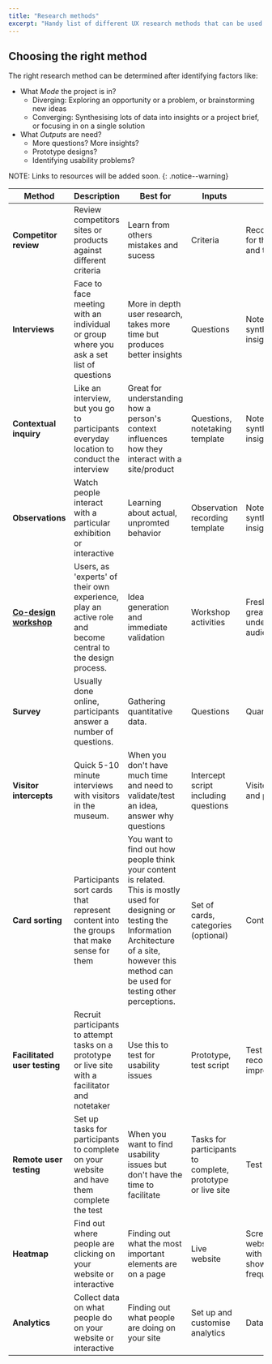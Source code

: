 ```yaml
---
title: "Research methods"
excerpt: "Handy list of different UX research methods that can be used for diverging or converging tasks."
---
```


## Choosing the right method

The right research method can be determined after identifying factors like:

- What *Mode* the project is in?
  - Diverging: Exploring an opportunity or a problem, or brainstorming new ideas
  - Converging: Synthesising lots of data into insights or a project brief, or focusing in on a single solution 
- What *Outputs* are need?
  - More questions? More insights?
  - Prototype designs?
  - Identifying usability problems?  

NOTE: Links to resources will be added soon.
{: .notice--warning}

| Method                       | Description                                                                                                | Best for                                                                                                                                                                                                           | Inputs                                                     | Outputs                                                           | Mode       |
|------------------------------|------------------------------------------------------------------------------------------------------------|--------------------------------------------------------------------------------------------------------------------------------------------------------------------------------------------------------------------|------------------------------------------------------------|-------------------------------------------------------------------|------------|
| **Competitor review**        | Review competitors sites or products against different criteria                                            | Learn from others mistakes and sucess                                                                                                                                                                              | Criteria                                                   | Recommendations for things to avoid and things to do              | Diverging  |
| **Interviews**               | Face to face meeting with an individual or group where you ask a set list of questions                     | More in depth user research, takes more time but produces better insights                                                                                                                                          | Questions                                                  | Notes and synthesised insights                                    | Diverging  |
| **Contextual inquiry**       | Like an interview, but you go to participants everyday location to conduct the interview                   | Great for understanding how a person's context influences how they interact with a site/product                                                                                                                    | Questions, notetaking template                             | Notes and synthesised insights                                    | Diverging  |
| **Observations**             | Watch people interact with a particular exhibition or interactive                                          | Learning about actual, unpromted behavior                                                                                                                                                                          | Observation recording template                             | Notes and synthesised insights                                    | Diverging  |
| **[Co-design workshop](http://www.designkit.org/methods/33)**       | Users, as 'experts' of their own experience, play an active role and become central to the design process. | Idea generation and immediate validation                                                                                                                                                                           | Workshop activities                                        | Fresh ideas, greater understanding of audience                    | Diverging  |
| **Survey**                   | Usually done online, participants answer a number of questions.                                            | Gathering quantitative data.                                                                                                                                                                                       | Questions                                                  | Quantitative data                                                 | Both       |
| **Visitor intercepts**       | Quick 5-10 minute interviews with visitors in the museum.                                                  | When you don't have much time and need to validate/test an idea, answer why questions                                                                                                                              | Intercept script including questions                       | Visitors attitudes and perceptions                                | Converging |
| **Card sorting**             | Participants sort cards that represent content into the groups that make sense for them                    | You want to find out how people think your content is related. This is mostly used for designing or testing the Information Architecture of a site, however this method can be used for testing other perceptions. | Set of cards, categories (optional)                        | Content groupings                                                 | Converging |
| **Facilitated user testing** | Recruit participants to attempt tasks on a prototype or live site with a facilitator and notetaker         | Use this to test for usability issues                                                                                                                                                                              | Prototype, test script                                     | Test findings and recommended improvements                        | Converging |
| **Remote user testing**      | Set up tasks for participants to complete on your website and have them complete the test                  | When you want to find usability issues but don't have the time to facilitate                                                                                                                                       | Tasks for participants to complete, prototype or live site | Test videos                                                       | Converging |
| **Heatmap**                  | Find out where people are clicking on your website or interactive                                          | Finding out what the most important elements are on a page                                                                                                                                                         | Live website                                               | Screenshot of website pages with overlays showing click frequency | Converging |
| **Analytics**                | Collect data on what people do on your website or interactive                                              | Finding out what people are doing on your site                                                                                                                                                                     | Set up and customise analytics                             | Data                                                              | Converging |
